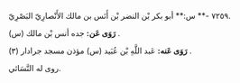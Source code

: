٧٢٥٩ -** س:** أبو بكر بْن النضر بْن أَنَس بن مالك الأَنْصارِيّ البَصْرِيّ.

**رَوَى عَن:** جده أنس بْن مالك (س) .

**رَوَى عَنه:** عَبد اللَّهِ بْن عُبَيد (س) مؤذن مسجد جرادار (٣) .

روى له النَّسَائي.